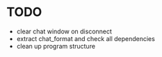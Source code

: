 # TODO

- clear chat window on disconnect
- extract chat_format and check all dependencies
- clean up program structure
